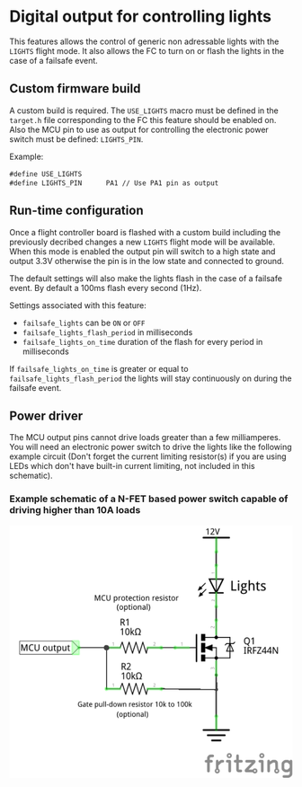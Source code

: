 # Digital output for controlling lights

This features allows the control of generic non adressable lights with the `LIGHTS` flight mode. It also allows the FC to turn on or flash the lights in the case of a failsafe event.

## Custom firmware build

A custom build is required. The `USE_LIGHTS` macro must be defined in the `target.h` file corresponding to the FC this feature should be enabled on. Also the MCU pin to use as output for controlling the electronic power switch must be defined: `LIGHTS_PIN`.

Example:
```
#define USE_LIGHTS
#define LIGHTS_PIN      PA1 // Use PA1 pin as output
```

## Run-time configuration

Once a flight controller board is flashed with a custom build including the previously decribed changes a new `LIGHTS` flight mode will be available. When this mode is enabled the output pin will switch to a high state and output 3.3V otherwise the pin is in the low state and connected to ground.

The default settings will also make the lights flash in the case of a failsafe event. By default a 100ms flash every second (1Hz).

Settings associated with this feature:
- `failsafe_lights` can be `ON` or `OFF`
- `failsafe_lights_flash_period` in milliseconds
- `failsafe_lights_on_time` duration of the flash for every period in milliseconds

If `failsafe_lights_on_time` is greater or equal to `failsafe_lights_flash_period` the lights will stay continuously on during the failsafe event.

## Power driver

The MCU output pins cannot drive loads greater than a few milliamperes. You will need an electronic power switch to drive the lights like the following example circuit (Don't forget the current limiting resistor(s) if you are using LEDs which don't have built-in current limiting, not included in this schematic).

### Example schematic of a N-FET based power switch capable of driving higher than 10A loads
![Example schematic](assets/images/lights_power_schematic.png)
